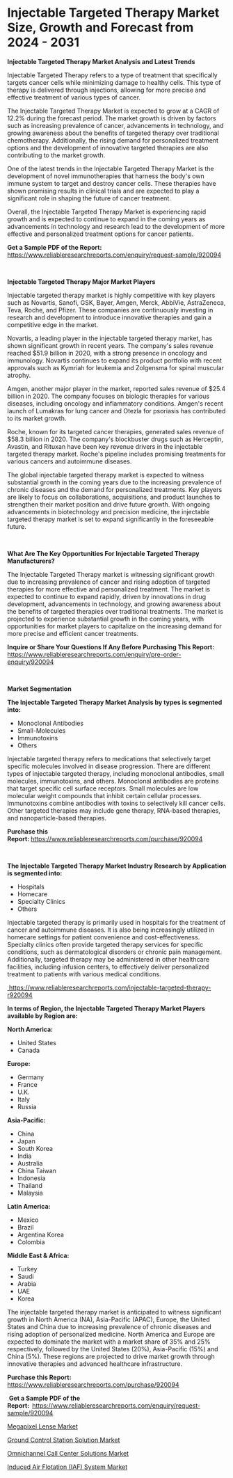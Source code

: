 <p><h1>Injectable Targeted Therapy Market Size, Growth and Forecast from 2024 - 2031</h1></p><p><strong>Injectable Targeted Therapy Market Analysis and Latest Trends</strong></p>
<p><p>Injectable Targeted Therapy refers to a type of treatment that specifically targets cancer cells while minimizing damage to healthy cells. This type of therapy is delivered through injections, allowing for more precise and effective treatment of various types of cancer.</p><p>The Injectable Targeted Therapy Market is expected to grow at a CAGR of 12.2% during the forecast period. The market growth is driven by factors such as increasing prevalence of cancer, advancements in technology, and growing awareness about the benefits of targeted therapy over traditional chemotherapy. Additionally, the rising demand for personalized treatment options and the development of innovative targeted therapies are also contributing to the market growth.</p><p>One of the latest trends in the Injectable Targeted Therapy Market is the development of novel immunotherapies that harness the body's own immune system to target and destroy cancer cells. These therapies have shown promising results in clinical trials and are expected to play a significant role in shaping the future of cancer treatment.</p><p>Overall, the Injectable Targeted Therapy Market is experiencing rapid growth and is expected to continue to expand in the coming years as advancements in technology and research lead to the development of more effective and personalized treatment options for cancer patients.</p></p>
<p><strong>Get a Sample PDF of the Report:&nbsp;</strong> <a href="https://www.reliableresearchreports.com/enquiry/request-sample/920094">https://www.reliableresearchreports.com/enquiry/request-sample/920094</a></p>
<p>&nbsp;</p>
<p><strong>Injectable Targeted Therapy Major Market Players</strong></p>
<p><p>Injectable targeted therapy market is highly competitive with key players such as Novartis, Sanofi, GSK, Bayer, Amgen, Merck, AbbiVie, AstraZeneca, Teva, Roche, and Pfizer. These companies are continuously investing in research and development to introduce innovative therapies and gain a competitive edge in the market.</p><p>Novartis, a leading player in the injectable targeted therapy market, has shown significant growth in recent years. The company's sales revenue reached $51.9 billion in 2020, with a strong presence in oncology and immunology. Novartis continues to expand its product portfolio with recent approvals such as Kymriah for leukemia and Zolgensma for spinal muscular atrophy.</p><p>Amgen, another major player in the market, reported sales revenue of $25.4 billion in 2020. The company focuses on biologic therapies for various diseases, including oncology and inflammatory conditions. Amgen's recent launch of Lumakras for lung cancer and Otezla for psoriasis has contributed to its market growth.</p><p>Roche, known for its targeted cancer therapies, generated sales revenue of $58.3 billion in 2020. The company's blockbuster drugs such as Herceptin, Avastin, and Rituxan have been key revenue drivers in the injectable targeted therapy market. Roche's pipeline includes promising treatments for various cancers and autoimmune diseases.</p><p>The global injectable targeted therapy market is expected to witness substantial growth in the coming years due to the increasing prevalence of chronic diseases and the demand for personalized treatments. Key players are likely to focus on collaborations, acquisitions, and product launches to strengthen their market position and drive future growth. With ongoing advancements in biotechnology and precision medicine, the injectable targeted therapy market is set to expand significantly in the foreseeable future.</p></p>
<p>&nbsp;</p>
<p><strong>What Are The Key Opportunities For Injectable Targeted Therapy Manufacturers?</strong></p>
<p><p>The Injectable Targeted Therapy market is witnessing significant growth due to increasing prevalence of cancer and rising adoption of targeted therapies for more effective and personalized treatment. The market is expected to continue to expand rapidly, driven by innovations in drug development, advancements in technology, and growing awareness about the benefits of targeted therapies over traditional treatments. The market is projected to experience substantial growth in the coming years, with opportunities for market players to capitalize on the increasing demand for more precise and efficient cancer treatments.</p></p>
<p><strong>Inquire or Share Your Questions If Any Before Purchasing This Report:</strong> <a href="https://www.reliableresearchreports.com/enquiry/pre-order-enquiry/920094">https://www.reliableresearchreports.com/enquiry/pre-order-enquiry/920094</a></p>
<p>&nbsp;</p>
<p><strong>Market Segmentation</strong></p>
<p><strong>The Injectable Targeted Therapy Market Analysis by types is segmented into:</strong></p>
<p><ul><li>Monoclonal Antibodies</li><li>Small-Molecules</li><li>Immunotoxins</li><li>Others</li></ul></p>
<p><p>Injectable targeted therapy refers to medications that selectively target specific molecules involved in disease progression. There are different types of injectable targeted therapy, including monoclonal antibodies, small molecules, immunotoxins, and others. Monoclonal antibodies are proteins that target specific cell surface receptors. Small molecules are low molecular weight compounds that inhibit certain cellular processes. Immunotoxins combine antibodies with toxins to selectively kill cancer cells. Other targeted therapies may include gene therapy, RNA-based therapies, and nanoparticle-based therapies.</p></p>
<p><strong>Purchase this Report:&nbsp;</strong><a href="https://www.reliableresearchreports.com/purchase/920094">https://www.reliableresearchreports.com/purchase/920094</a></p>
<p>&nbsp;</p>
<p><strong>The Injectable Targeted Therapy Market Industry Research by Application is segmented into:</strong></p>
<p><ul><li>Hospitals</li><li>Homecare</li><li>Specialty Clinics</li><li>Others</li></ul></p>
<p><p>Injectable targeted therapy is primarily used in hospitals for the treatment of cancer and autoimmune diseases. It is also being increasingly utilized in homecare settings for patient convenience and cost-effectiveness. Specialty clinics often provide targeted therapy services for specific conditions, such as dermatological disorders or chronic pain management. Additionally, targeted therapy may be administered in other healthcare facilities, including infusion centers, to effectively deliver personalized treatment to patients with various medical conditions.</p></p>
<p><a href="https://www.reliableresearchreports.com/injectable-targeted-therapy-r920094">&nbsp;https://www.reliableresearchreports.com/injectable-targeted-therapy-r920094</a></p>
<p><strong>In terms of Region, the Injectable Targeted Therapy Market Players available by Region are:</strong></p>
<p>
    <p> <strong> North America: </strong>
        <ul>
            <li>United States</li>
            <li>Canada</li>
        </ul>
        </p> 
    <p> <strong> Europe: </strong>
        <ul>
            <li>Germany</li>
            <li>France</li>
            <li>U.K.</li>
            <li>Italy</li>
            <li>Russia</li>
        </ul>
        </p> 
    <p> <strong> Asia-Pacific: </strong>
        <ul>
            <li>China</li>
            <li>Japan</li>
            <li>South Korea</li>
            <li>India</li>
            <li>Australia</li>
            <li>China Taiwan</li>
            <li>Indonesia</li>
            <li>Thailand</li>
            <li>Malaysia</li>
        </ul>
        </p> 
    <p> <strong> Latin America: </strong>
        <ul>
            <li>Mexico</li>
            <li>Brazil</li>
            <li>Argentina Korea</li>
            <li>Colombia</li>
        </ul>
        </p> 
    <p> <strong> Middle East & Africa: </strong>
        <ul>
            <li>Turkey</li>
            <li>Saudi</li>
            <li>Arabia</li>
            <li>UAE</li>
            <li>Korea</li>
        </ul>
    </p>
    </p>
<p><p>The injectable targeted therapy market is anticipated to witness significant growth in North America (NA), Asia-Pacific (APAC), Europe, the United States and China due to increasing prevalence of chronic diseases and rising adoption of personalized medicine. North America and Europe are expected to dominate the market with a market share of 35% and 25% respectively, followed by the United States (20%), Asia-Pacific (15%) and China (5%). These regions are projected to drive market growth through innovative therapies and advanced healthcare infrastructure.</p></p>
<p><strong>Purchase this Report: </strong><a href="https://www.reliableresearchreports.com/purchase/920094">https://www.reliableresearchreports.com/purchase/920094</a></p>
<p>&nbsp;<strong>Get a Sample PDF of the Report:&nbsp;&nbsp;</strong><a href="https://www.reliableresearchreports.com/enquiry/request-sample/920094">https://www.reliableresearchreports.com/enquiry/request-sample/920094</a></p>
<p><strong></strong></p>
<p><p><a href="https://www.linkedin.com/pulse/decoding-megapixel-lense-market-metrics-share-trends-growth-vvche">Megapixel Lense Market</a></p><p><a href="https://github.com/JennyferFeil2023/Market-Research-Report-List-1/blob/main/ground-control-station-solution-market.md">Ground Control Station Solution Market</a></p><p><a href="https://github.com/gracielawharr/Market-Research-Report-List-1/blob/main/omnichannel-call-center-solutions-market.md">Omnichannel Call Center Solutions Market</a></p><p><a href="https://www.linkedin.com/pulse/induced-air-flotation-iaf-system-market-share-evolution-growth-ja3he">Induced Air Flotation (IAF) System Market</a></p></p>